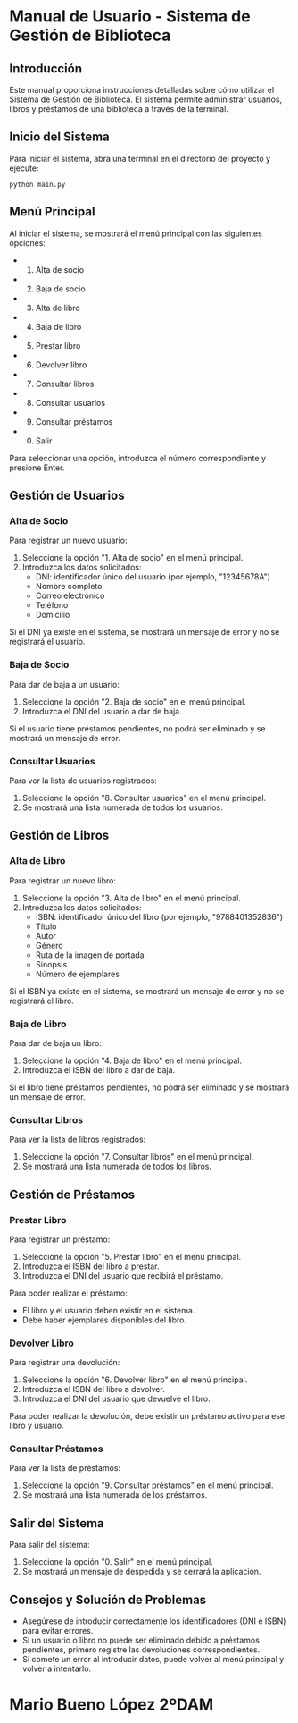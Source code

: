 # Manual de Usuario - Sistema de Gestión de Biblioteca

## Introducción

Este manual proporciona instrucciones detalladas sobre cómo utilizar el Sistema de Gestión de Biblioteca. El sistema permite administrar usuarios, libros y préstamos de una biblioteca a través de la terminal.

## Inicio del Sistema

Para iniciar el sistema, abra una terminal en el directorio del proyecto y ejecute:

```
python main.py
```

## Menú Principal

Al iniciar el sistema, se mostrará el menú principal con las siguientes opciones:

-  1. Alta de socio
-  2. Baja de socio
-  3. Alta de libro
-  4. Baja de libro
-  5. Prestar libro
-  6. Devolver libro
-  7. Consultar libros
-  8. Consultar usuarios
- 9. Consultar préstamos
- 0. Salir

Para seleccionar una opción, introduzca el número correspondiente y presione Enter.

## Gestión de Usuarios

### Alta de Socio

Para registrar un nuevo usuario:

1. Seleccione la opción "1. Alta de socio" en el menú principal.
2. Introduzca los datos solicitados:
   - DNI: identificador único del usuario (por ejemplo, "12345678A")
   - Nombre completo
   - Correo electrónico
   - Teléfono
   - Domicilio

Si el DNI ya existe en el sistema, se mostrará un mensaje de error y no se registrará el usuario.

### Baja de Socio

Para dar de baja a un usuario:

1. Seleccione la opción "2. Baja de socio" en el menú principal.
2. Introduzca el DNI del usuario a dar de baja.

Si el usuario tiene préstamos pendientes, no podrá ser eliminado y se mostrará un mensaje de error.

### Consultar Usuarios

Para ver la lista de usuarios registrados:

1. Seleccione la opción "8. Consultar usuarios" en el menú principal.
2. Se mostrará una lista numerada de todos los usuarios.

## Gestión de Libros

### Alta de Libro

Para registrar un nuevo libro:

1. Seleccione la opción "3. Alta de libro" en el menú principal.
2. Introduzca los datos solicitados:
   - ISBN: identificador único del libro (por ejemplo, "9788401352836")
   - Título
   - Autor
   - Género
   - Ruta de la imagen de portada
   - Sinopsis
   - Número de ejemplares

Si el ISBN ya existe en el sistema, se mostrará un mensaje de error y no se registrará el libro.

### Baja de Libro

Para dar de baja un libro:

1. Seleccione la opción "4. Baja de libro" en el menú principal.
2. Introduzca el ISBN del libro a dar de baja.

Si el libro tiene préstamos pendientes, no podrá ser eliminado y se mostrará un mensaje de error.

### Consultar Libros

Para ver la lista de libros registrados:

1. Seleccione la opción "7. Consultar libros" en el menú principal.
2. Se mostrará una lista numerada de todos los libros.

## Gestión de Préstamos

### Prestar Libro

Para registrar un préstamo:

1. Seleccione la opción "5. Prestar libro" en el menú principal.
2. Introduzca el ISBN del libro a prestar.
3. Introduzca el DNI del usuario que recibirá el préstamo.

Para poder realizar el préstamo:
- El libro y el usuario deben existir en el sistema.
- Debe haber ejemplares disponibles del libro.

### Devolver Libro

Para registrar una devolución:

1. Seleccione la opción "6. Devolver libro" en el menú principal.
2. Introduzca el ISBN del libro a devolver.
3. Introduzca el DNI del usuario que devuelve el libro.

Para poder realizar la devolución, debe existir un préstamo activo para ese libro y usuario.

### Consultar Préstamos

Para ver la lista de préstamos:

1. Seleccione la opción "9. Consultar préstamos" en el menú principal.
2. Se mostrará una lista numerada de los préstamos.

## Salir del Sistema

Para salir del sistema:

1. Seleccione la opción "0. Salir" en el menú principal.
2. Se mostrará un mensaje de despedida y se cerrará la aplicación.

## Consejos y Solución de Problemas

- Asegúrese de introducir correctamente los identificadores (DNI e ISBN) para evitar errores.
- Si un usuario o libro no puede ser eliminado debido a préstamos pendientes, primero registre las devoluciones correspondientes.
- Si comete un error al introducir datos, puede volver al menú principal y volver a intentarlo.

# Mario Bueno López 2ºDAM